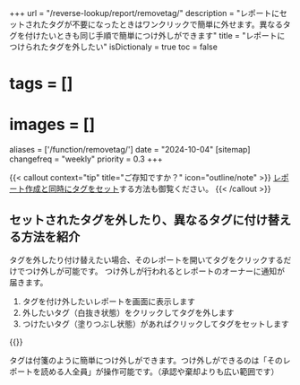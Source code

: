 +++
url = "/reverse-lookup/report/removetag/"
description = "レポートにセットされたタグが不要になったときはワンクリックで簡単に外せます。異なるタグを付けたいときも同じ手順で簡単につけ外しができます"
title = "レポートにつけられたタグを外したい"
isDictionaly = true
toc = false
# tags = []
# images = []
aliases = ['/function/removetag/']
date = "2024-10-04"
[sitemap]
  changefreq = "weekly"
  priority = 0.3
+++

{{< callout context="tip" title="ご存知ですか？" icon="outline/note" >}}
[レポート作成と同時にタグをセット](function/settag/)する方法も御覧ください。
{{< /callout >}}

## セットされたタグを外したり、異なるタグに付け替える方法を紹介

タグを外したり付け替えたい場合、そのレポートを開いてタグをクリックするだけでつけ外しが可能です。
つけ外しが行われるとレポートのオーナーに通知が届きます。

1. タグを付け外したいレポートを画面に表示します
2. 外したいタグ（白抜き状態）をクリックしてタグを外します
3. つけたいタグ（塗りつぶし状態）があればクリックしてタグをセットします

{{<iTablet filename="removeTag" msg="タグの付け外しをクリックするとつけ外しができるよ" alice="pc">}}

タグは付箋のように簡単につけ外しができます。つけ外しができるのは「そのレポートを読める人全員」が操作可能です。（承認や棄却よりも広い範囲です）
